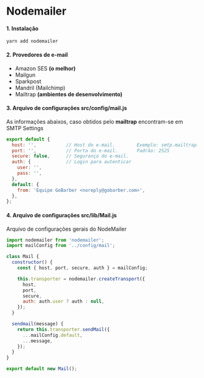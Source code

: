 # Nodemailer

#### 1. Instalação
`yarn add nodemailer`

#### 2. Provedores de e-mail
* Amazon SES **(o melhor)**
* Mailgun
* Sparkpost
* Mandril (Mailchimp)
* Mailtrap **(ambientes de desenvolvimento)**

#### 3. Arquivo de configurações src/config/mail.js
As informações abaixos, caso obtidos pelo **mailtrap** encontram-se em SMTP Settings

```js
export default {
  host: '',           // Host do e-mail.        Exemplo: smtp.mailtrap.io
  port: '',           // Porta do e-mail.       Padrão: 2525
  secure: false,      // Segurança do e-mail.
  auth: {             // Login para autenticar
    user: '',
    pass: '',
  },
  default: {
    from: 'Equipe GoBarber <noreply@gobarber.com>',
  },
};
```
#### 4. Arquivo de configurações src/lib/Mail.js
Arquivo de configurações gerais do NodeMailer

```js
import nodemailer from 'nodemailer';
import mailConfig from '../config/mail';

class Mail {
  constructor() {
    const { host, port, secure, auth } = mailConfig;

    this.transporter = nodemailer.createTransport({
      host,
      port,
      secure,
      auth: auth.user ? auth : null,
    });
  }

  sendmail(message) {
    return this.transporter.sendMail({
      ...mailConfig.default,
      ...message,
    });
  }
}

export default new Mail();
```